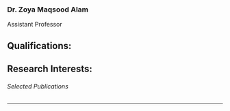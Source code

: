 ### Dr. Zoya Maqsood Alam 
Assistant Professor
## Qualifications:
## Research Interests:
###### Selected Publications
* * *
